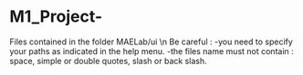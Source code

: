 # M1_Project-
Files contained in the folder MAELab/ui \n
Be careful : 
 -you need to specify your paths as indicated in the help menu.
 -the files name must not contain : space, simple or double quotes, slash or back slash.
